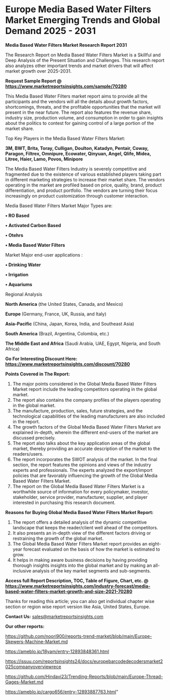 # Europe Media Based Water Filters Market Emerging Trends and Global Demand 2025 - 2031

<strong>Media Based Water Filters Market Research Report 2031</strong>

The Research Report on Media Based Water Filters Market is a Skillful and Deep Analysis of the Present Situation and Challenges. This research report also analyzes other important trends and market drivers that will affect market growth over 2025-2031.

<strong>Request Sample Report @ <a href=https://www.marketreportsinsights.com/sample/70280>https://www.marketreportsinsights.com/sample/70280</a></strong>

This Media Based Water Filters market report aims to provide all the participants and the vendors will all the details about growth factors, shortcomings, threats, and the profitable opportunities that the market will present in the near future. The report also features the revenue share, industry size, production volume, and consumption in order to gain insights about the politics to contest for gaining control of a large portion of the market share.

Top Key Players in the Media Based Water Filters Market:

<strong>3M, BWT, Brita, Toray, Culligan, Doulton, Katadyn, Pentair, Coway, Paragon, Filtrex, Omnipure, Ecowater, Qinyuan, Angel, Qlife, Midea, Litree, Haier, Lamo, Povos, Minipore</strong>

The Media Based Water Filters Industry is severely competitive and fragmented due to the existence of various established players taking part in different marketing strategies to increase their market share. The vendors operating in the market are profiled based on price, quality, brand, product differentiation, and product portfolio. The vendors are turning their focus increasingly on product customization through customer interaction.

Media Based Water Filters Market Major Types are:

<strong>• RO Based

• Activated Carbon Based

• Otehrs

• Media Based Water Filters</strong>

Market Major end-user applications :

<strong>• Drinking Water

• Irrigation

• Aquariums</strong>

Regional Analysis

</u><strong><b>North America</b></strong> (the United States, Canada, and Mexico)

<strong><b>Europe </b></strong>(Germany, France, UK, Russia, and Italy)

<strong><b>Asia-Pacific</b></strong> (China, Japan, Korea, India, and Southeast Asia)

<strong><b>South America</b></strong> (Brazil, Argentina, Colombia, etc.)

<strong><b>The Middle East and Africa</b></strong> (Saudi Arabia, UAE, Egypt, Nigeria, and South Africa)

<strong>Go For Interesting Discount Here: <a href=https://www.marketreportsinsights.com/discount/70280>https://www.marketreportsinsights.com/discount/70280</a></strong>

<strong>Points Covered in The Report:</strong>
<ol>
  <li>The major points considered in the Global Media Based Water Filters Market report include the leading competitors operating in the global market.</li>
  <li>The report also contains the company profiles of the players operating in the global market.</li>
  <li>The manufacture, production, sales, future strategies, and the technological capabilities of the leading manufacturers are also included in the report.</li>
  <li>The growth factors of the Global Media Based Water Filters Market are explained in-depth, wherein the different end-users of the market are discussed precisely.</li>
  <li>The report also talks about the key application areas of the global market, thereby providing an accurate description of the market to the readers/users.</li>
  <li>The report incorporates the SWOT analysis of the market. In the final section, the report features the opinions and views of the industry experts and professionals. The experts analyzed the export/import policies that are favorably influencing the growth of the Global Media Based Water Filters Market.</li>
  <li>The report on the Global Media Based Water Filters Market is a worthwhile source of information for every policymaker, investor, stakeholder, service provider, manufacturer, supplier, and player interested in purchasing this research document.</li>
</ol>
<strong>Reasons for Buying Global Media Based Water Filters Market Report:</strong>

<ol>
  <li>The report offers a detailed analysis of the dynamic competitive landscape that keeps the reader/client well ahead of the competitors.</li>
  <li>It also presents an in-depth view of the different factors driving or restraining the growth of the global market.</li>
  <li>The Global Media Based Water Filters Market report provides an eight-year forecast evaluated on the basis of how the market is estimated to grow.</li>
  <li>It helps in making aware business decisions by having providing thorough insights insights into the global market and by making an all-inclusive analysis of the key market segments and sub-segments.</li>
</ol>
<strong>Access full Report Description, TOC, Table of Figure, Chart, etc. @ <a href=https://www.marketreportsinsights.com/industry-forecast/media-based-water-filters-market-growth-and-size-2021-70280>https://www.marketreportsinsights.com/industry-forecast/media-based-water-filters-market-growth-and-size-2021-70280</a></strong>


Thanks for reading this article; you can also get individual chapter wise section or region wise report version like Asia, United States, Europe.

<strong>Contact Us:</strong>
sales@marketreportsinsights.com

<strong>Our other reports:</strong>

<a href=https://github.com/noori900/reports-trend-market/blob/main/Europe-Skewers-Machine-Market.md>https://github.com/noori900/reports-trend-market/blob/main/Europe-Skewers-Machine-Market.md</a>

<a href=https://ameblo.jp/18yam/entry-12893848361.html>https://ameblo.jp/18yam/entry-12893848361.html</a>

<a href=https://issuu.com/reportsinsights24/docs/europebarcodedecodersmarket2025companyoverviewrece>https://issuu.com/reportsinsights24/docs/europebarcodedecodersmarket2025companyoverviewrece</a>

<a href=https://github.com/Hindavi23/Trending-Reports/blob/main/Europe-Thread-Gages-Market.md>https://github.com/Hindavi23/Trending-Reports/blob/main/Europe-Thread-Gages-Market.md</a>

<a href=https://ameblo.jp/cargo656/entry-12893887763.html>https://ameblo.jp/cargo656/entry-12893887763.html</a>"
